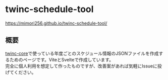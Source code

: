 # twinc-schedule-tool 
https://mimori256.github.io/twinc-schedule-tool/

## 概要 
[twinc-core](https://github.com/Mimori256/twinc-core)で使っている年度ごとのスケジュール情報のJSONファイルを作成するためのページです。ViteとSvelteで作成しています。  
完全に個人利用を想定して作ったものですが、改善案があれば気軽にIssueに投げてください。
